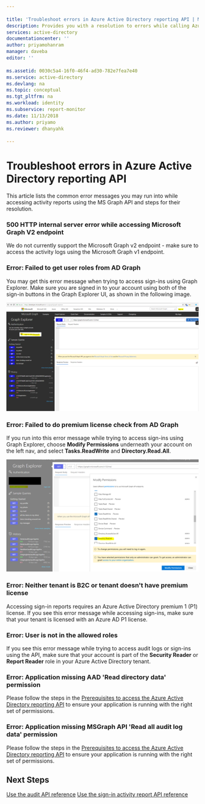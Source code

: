 ```yaml
---

title: 'Troubleshoot errors in Azure Active Directory reporting API | Microsoft Docs'
description: Provides you with a resolution to errors while calling Azure Active Directory Reporting APIs.
services: active-directory
documentationcenter: ''
author: priyamohanram
manager: daveba
editor: ''

ms.assetid: 0030c5a4-16f0-46f4-ad30-782e7fea7e40
ms.service: active-directory
ms.devlang: na
ms.topic: conceptual
ms.tgt_pltfrm: na
ms.workload: identity
ms.subservice: report-monitor
ms.date: 11/13/2018
ms.author: priyamo
ms.reviewer: dhanyahk

---
```


# Troubleshoot errors in Azure Active Directory reporting API

This article lists the common error messages you may run into while accessing activity reports using the MS Graph API and steps for their resolution.

### 500 HTTP internal server error while accessing Microsoft Graph V2 endpoint

We do not currently support the Microsoft Graph v2 endpoint - make sure to access the activity logs using the Microsoft Graph v1 endpoint.

### Error: Failed to get user roles from AD Graph

You may get this error message when trying to access sign-ins using Graph Explorer. Make sure you are signed in to your account using both of the sign-in buttons in the Graph Explorer UI, as shown in the following image. 

![Graph Explorer](./media/troubleshoot-graph-api/graph-explorer.png)

### Error: Failed to do premium license check from AD Graph 

If you run into this error message while trying to access sign-ins using Graph Explorer, choose **Modify Permissions** underneath your account on the left nav, and select **Tasks.ReadWrite** and **Directory.Read.All**. 

![Modify permissions UI](./media/troubleshoot-graph-api/modify-permissions.png)


### Error: Neither tenant is B2C or tenant doesn't have premium license

Accessing sign-in reports requires an Azure Active Directory premium 1 (P1) license. If you see this error message while accessing sign-ins, make sure that your tenant is licensed with an Azure AD P1 license.

### Error: User is not in the allowed roles 

If you see this error message while trying to access audit logs or sign-ins using the API, make sure that your account is part of the **Security Reader** or **Report Reader** role in your Azure Active Directory tenant. 

### Error: Application missing AAD 'Read directory data' permission 

Please follow the steps in the [Prerequisites to access the Azure Active Directory reporting API](howto-configure-prerequisites-for-reporting-api.md) to ensure your application is running with the right set of permissions. 

### Error: Application missing MSGraph API 'Read all audit log data' permission

Please follow the steps in the [Prerequisites to access the Azure Active Directory reporting API](howto-configure-prerequisites-for-reporting-api.md) to ensure your application is running with the right set of permissions. 

## Next Steps

[Use the audit API reference](https://developer.microsoft.com/graph/docs/api-reference/beta/resources/directoryaudit)
[Use the sign-in activity report API reference](https://developer.microsoft.com/graph/docs/api-reference/beta/resources/signin)
